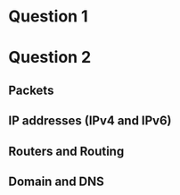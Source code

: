 # Question 1

# Question 2

## Packets

## IP addresses (IPv4 and IPv6)

## Routers and Routing

## Domain and DNS
